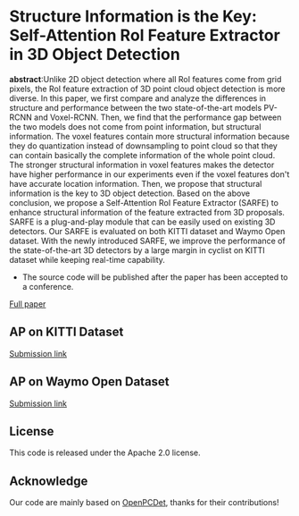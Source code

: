 # Structure Information is the Key: Self-Attention RoI Feature Extractor in 3D Object Detection

**abstract**:Unlike 2D object detection where all RoI features come from grid pixels, the RoI feature extraction of 3D point cloud object detection is more diverse. In this paper, we first compare and analyze the differences in structure and performance between the two state-of-the-art models PV-RCNN and Voxel-RCNN. Then, we find that the performance gap between the two models does not come from point information, but structural information. The voxel features contain more structural information because they do quantization instead of downsampling to point cloud so that they can contain basically the complete information of the whole point cloud. The stronger structural information in voxel features makes the detector have higher performance in our experiments even if the voxel features don't have accurate location information. Then, we propose that structural information is the key to 3D object detection. Based on the above conclusion, we propose a Self-Attention RoI Feature Extractor (SARFE) to enhance structural information of the feature extracted from 3D proposals. SARFE is a plug-and-play module that can be easily used on existing 3D detectors. Our SARFE is evaluated on both KITTI dataset and Waymo Open dataset. With the newly introduced SARFE, we improve the performance of the state-of-the-art 3D detectors by a large margin in cyclist on KITTI dataset while keeping real-time capability. 

+ The source code will be published after the paper has been accepted to a conference.

[Full paper](https://arxiv.org/pdf/2111.00931.pdf)

## AP on KITTI Dataset

[Submission link](http://www.cvlibs.net/datasets/kitti/eval_object_detail.php?&result=c68ef62ce6e1b03735673eb996b72c0fd9cbe159)
## AP on Waymo Open Dataset

[Submission link](https://waymo.com/open/challenges/entry/?challenge=DETECTION_3D&emailId=619cf721-2991&timestamp=1634972524047035)
## License
This code is released under the Apache 2.0 license.

## Acknowledge
Our code are mainly based on [OpenPCDet](https://github.com/open-mmlab/OpenPCDet), thanks for their contributions!